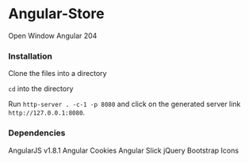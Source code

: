 # Angular-Store
 Open Window Angular 204

### Installation
Clone the files into a directory

`cd` into the directory

Run `http-server . -c-1 -p 8080` and click on the generated server link `http://127.0.0.1:8080`.

### Dependencies 

AngularJS v1.8.1
Angular Cookies
Angular Slick
jQuery
Bootstrap Icons